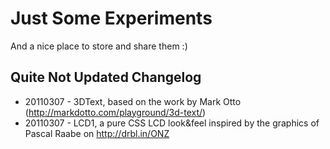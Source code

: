 Just Some Experiments
=====================

And a nice place to store and share them :)

Quite Not Updated Changelog
---------------------------

 * 20110307 - 3DText, based on the work by Mark Otto (http://markdotto.com/playground/3d-text/)
 * 20110307 - LCD1, a pure CSS LCD look&feel inspired by the graphics of Pascal Raabe on http://drbl.in/ONZ

